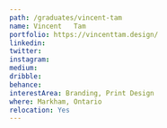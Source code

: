```yaml
---
path: /graduates/vincent-tam
name: Vincent	Tam
portfolio: https://vincenttam.design/
linkedin:
twitter:
instagram:
medium:
dribble:
behance:
interestArea: Branding, Print Design
where: Markham, Ontario
relocation: Yes
---
```

